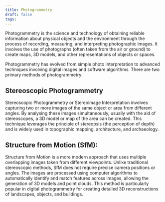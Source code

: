 ```yaml
---
title: Photogrammetry
draft: false
tags:
---
```

Photogrammetry is the science and technology of obtaining reliable information about physical objects and the environment through the process of recording, measuring, and interpreting photographic images. It involves the use of photographs (often taken from the air or ground) to create maps, 3D models, and other representations of objects or spaces.

Photogrammetry has evolved from simple photo interpretation to advanced techniques involving digital images and software algorithms. There are two primary methods of photogrammetry:

## Stereoscopic Photogrammetry 

Stereoscopic Photogrammetry or Stereoimage Interpretation involves capturing two or more images of the same object or area from different angles. By analysing these images simultaneously, usually with the aid of stereoscopes, a 3D model or map of the area can be created. This technique leverages the principle of stereopsis (the perception of depth) and is widely used in topographic mapping, architecture, and archaeology.

## **Structure from Motion (SfM):**

Structure from Motion is a more modern approach that uses multiple overlapping images taken from different viewpoints. Unlike traditional stereoscopic methods, SfM does not require precise camera positions or angles. The images are processed using computer algorithms to automatically identify and match features across images, allowing the generation of 3D models and point clouds. This method is particularly popular in digital photogrammetry for creating detailed 3D reconstructions of landscapes, objects, and buildings.

